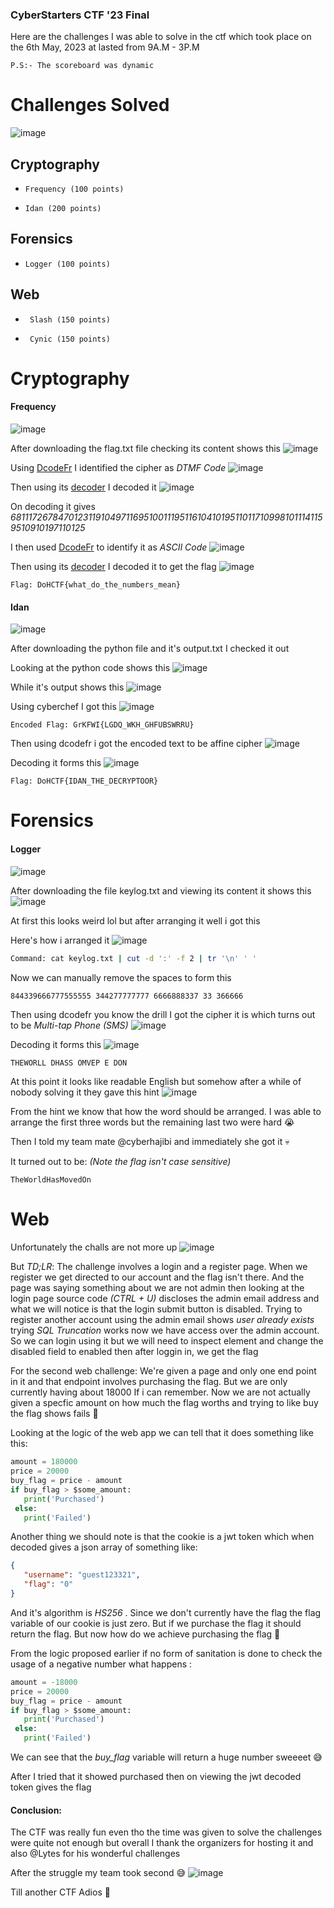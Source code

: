 <h3> CyberStarters CTF '23 Final </h3>

Here are the challenges I was able to solve in the ctf which took place on the 6th May, 2023 at lasted from 9A.M - 3P.M

```
P.S:- The scoreboard was dynamic
```

# Challenges Solved
![image](https://user-images.githubusercontent.com/127159644/236645351-37ec660a-aee5-4680-acc2-04515e337dfc.png)

## Cryptography
-     Frequency (100 points)
-     Idan (200 points)

## Forensics
-     Logger (100 points)

## Web
-      Slash (150 points)
-      Cynic (150 points)


# Cryptography

#### Frequency 
![image](https://user-images.githubusercontent.com/127159644/236645603-b48f18c4-0689-4d43-898a-8545935226fd.png)

After downloading the flag.txt file checking its content shows this
![image](https://user-images.githubusercontent.com/127159644/236645648-854a654b-169f-40a2-838b-cc0f21792e42.png)

Using [DcodeFr](https://www.dcode.fr/cipher-identifier) I identified the cipher as *DTMF Code* 
![image](https://user-images.githubusercontent.com/127159644/236645684-fd99503b-f0b7-4cef-bd93-d73a0439e5f9.png)

Then using its [decoder](https://www.dcode.fr/dtmf-code) I decoded it
![image](https://user-images.githubusercontent.com/127159644/236645722-1f447a62-22b9-4167-a145-3b29eb9a6449.png)

On decoding it gives *681117267847012311910497116951001119511610410195110117109981011141159510910197110125*

I then used [DcodeFr](https://www.dcode.fr/cipher-identifier) to identify it as *ASCII Code* 
![image](https://user-images.githubusercontent.com/127159644/236645875-28c2a21a-5496-4d6a-8c9f-3cc24ebd1e19.png)

Then using its [decoder](https://www.dcode.fr/ascii-code) I decoded it to get the flag
![image](https://user-images.githubusercontent.com/127159644/236645888-ab5e1c6b-2b76-4eec-abce-8bebd5cda5a4.png)

```
Flag: DoHCTF{what_do_the_numbers_mean}
```

#### Idan
![image](https://user-images.githubusercontent.com/127159644/236645955-c0e9d353-35ac-4e56-8c9d-fa6dc3059a5b.png)

After downloading the python file and it's output.txt I checked it out

Looking at the python code shows this
![image](https://user-images.githubusercontent.com/127159644/236646004-83121247-3f3e-4d30-8bfe-95af76b2b772.png)

While it's output shows this
![image](https://user-images.githubusercontent.com/127159644/236646017-e7a65f6e-e5b7-4b9c-8b90-96573cc604ee.png)

Using cyberchef I got this
![image](https://user-images.githubusercontent.com/127159644/236646298-358bff7f-4863-45e3-a7bf-6fe2979a4a6c.png)

```
Encoded Flag: GrKFWI{LGDQ_WKH_GHFUBSWRRU}
```

Then using dcodefr i got the encoded text to be affine cipher
![image](https://user-images.githubusercontent.com/127159644/236681059-c6ef40d2-462f-4129-bf3e-348ac4b7f13b.png)

Decoding it forms this
![image](https://user-images.githubusercontent.com/127159644/236681093-fc523dcf-56a1-460d-a731-f3a49549d08a.png)

```
Flag: DoHCTF{IDAN_THE_DECRYPTOOR}
```

# Forensics

#### Logger 
![image](https://user-images.githubusercontent.com/127159644/236646519-10d4eaf4-f64c-4015-bbbe-49716773b850.png)

After downloading the file keylog.txt and viewing its content it shows this
![image](https://user-images.githubusercontent.com/127159644/236646526-4dfbccf9-2fd7-432d-93f2-f2dbc9c27aa2.png)

At first this looks weird lol but after arranging it well i got this

Here's how i arranged it 
![image](https://user-images.githubusercontent.com/127159644/236646963-c26ea430-f1ee-4950-a38d-fab4b97e023b.png)
```bash
Command: cat keylog.txt | cut -d ':' -f 2 | tr '\n' ' ' 
```

Now we can manually remove the spaces to form this 

```
844339666777555555 344277777777 6666888337 33 366666
```

Then using dcodefr you know the drill I got the cipher it is which turns out to be *Multi-tap Phone (SMS)*
![image](https://user-images.githubusercontent.com/127159644/236647162-5f4d3d31-8e4e-4d09-bd2f-44160e9b0b3a.png)

Decoding it forms this
![image](https://user-images.githubusercontent.com/127159644/236647203-c0326cb1-8016-41be-a582-c624375eda28.png)

```
THEWORLL DHASS OMVEP E DON
```

At this point it looks like readable English but somehow after a while of nobody solving it they gave this hint
![image](https://user-images.githubusercontent.com/127159644/236647244-02223cec-0f6c-4331-b081-d789c3b3fef6.png)

From the hint we know that how the word should be arranged. I was able to arrange the first three words but the remaining last two were hard 😭

Then I told my team mate @cyberhajibi and immediately she got it 💀

It turned out to be: *(Note the flag isn't case sensitive)*

```
TheWorldHasMovedOn
```

# Web

#### 

Unfortunately the challs are not more up
![image](https://user-images.githubusercontent.com/127159644/236681326-cc285653-e294-4209-b2f7-0c85203fb6f8.png)

But *TD;LR*: The challenge involves a login and a register page. When we register we get directed to our account and the flag isn't there. And the page was saying something about we are not admin then looking at the login page source code *(CTRL + U)* discloses the admin email address and what we will notice is that the login submit button is disabled. Trying to register another account using the admin email shows *user already exists* trying *SQL Truncation* works now we have access over the admin account. So we can login using it but we will need to inspect element and change the disabled field to enabled then after loggin in, we get the flag 

For the second web challenge: We're given a page and only one end point in it and that endpoint involves purchasing the flag. But we are only currently having about 18000 If i can remember. Now we are not actually given a specfic amount on how much the flag worths and trying to like buy the flag shows fails 🤔

Looking at the logic of the web app we can tell that it does something like this:

```python
amount = 180000
price = 20000
buy_flag = price - amount
if buy_flag > $some_amount:
   print('Purchased')
 else:
   print('Failed')
```

Another thing we should note is that the cookie is a jwt token which when decoded gives a json array of something like:

```json
{
   "username": "guest123321",
   "flag": "0"
}
```

And it's algorithm is *HS256* . Since we don't currently have the flag the flag variable of our cookie is just zero. But if we purchase the flag it should return the flag. But now how do we achieve purchasing the flag 🤔

From the logic proposed earlier if no form of sanitation is done to check the usage of a negative number what happens :

```python
amount = -18000
price = 20000
buy_flag = price - amount
if buy_flag > $some_amount:
   print('Purchased')
 else:
   print('Failed')
```

We can see that the *buy_flag* variable will return a huge number sweeeet 😅

After I tried that it showed purchased then on viewing the jwt decoded token gives the flag


#### Conclusion:

The CTF was really fun even tho the time was given to solve the challenges were quite not enough but overall I thank the organizers for hosting it and also @Lytes for his wonderful challenges

After the struggle my team took second 😅
![image](https://user-images.githubusercontent.com/127159644/236682943-d30edcb5-591f-4365-9086-489aa031c75d.png)

Till another CTF Adios 👻
